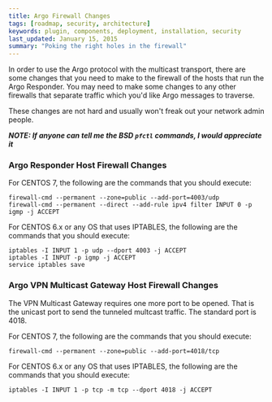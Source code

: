 ```yaml
---
title: Argo Firewall Changes
tags: [roadmap, security, architecture]
keywords: plugin, components, deployment, installation, security
last_updated: January 15, 2015
summary: "Poking the right holes in the firewall"
---
```



In order to use the Argo protocol with the multicast transport, there are some changes that you need to make to the firewall of the hosts that run the Argo Responder.  You may need to make some changes to any other firewalls that separate traffic which you'd like Argo messages to traverse.

These changes are not hard and usually won't freak out your network admin people.

___NOTE:  If anyone can tell me the BSD `pfctl` commands, I would appreciate it___

### Argo Responder Host Firewall Changes

For CENTOS 7, the following are the commands that you should execute:

```
firewall-cmd --permanent --zone=public --add-port=4003/udp
firewall-cmd --permanent --direct --add-rule ipv4 filter INPUT 0 -p igmp -j ACCEPT
```

For CENTOS 6.x or any OS that uses IPTABLES, the following are the commands that you should execute:

```
iptables -I INPUT 1 -p udp --dport 4003 -j ACCEPT
iptables -I INPUT -p igmp -j ACCEPT
service iptables save
```

### Argo VPN Multicast Gateway Host Firewall Changes

The VPN Multicast Gateway requires one more port to be opened.  That is the unicast port to send the tunneled multcast traffic.  The standard port is 4018.

For CENTOS 7, the following are the commands that you should execute:


```
firewall-cmd --permanent --zone=public --add-port=4018/tcp
```

For CENTOS 6.x or any OS that uses IPTABLES, the following are the commands that you should execute:

```
iptables -I INPUT 1 -p tcp -m tcp --dport 4018 -j ACCEPT
```


